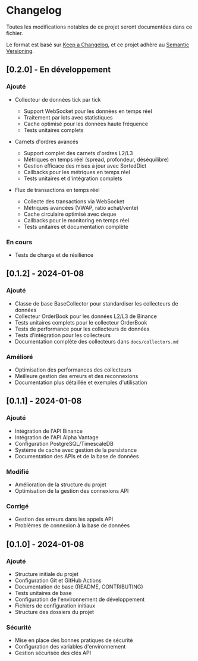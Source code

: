# Changelog

Toutes les modifications notables de ce projet seront documentées dans ce fichier.

Le format est basé sur [Keep a Changelog](https://keepachangelog.com/fr/1.0.0/),
et ce projet adhère au [Semantic Versioning](https://semver.org/spec/v2.0.0.html).

## [0.2.0] - En développement
### Ajouté
- Collecteur de données tick par tick
  - Support WebSocket pour les données en temps réel
  - Traitement par lots avec statistiques
  - Cache optimisé pour les données haute fréquence
  - Tests unitaires complets

- Carnets d'ordres avancés
  - Support complet des carnets d'ordres L2/L3
  - Métriques en temps réel (spread, profondeur, déséquilibre)
  - Gestion efficace des mises à jour avec SortedDict
  - Callbacks pour les métriques en temps réel
  - Tests unitaires et d'intégration complets

- Flux de transactions en temps réel
  - Collecte des transactions via WebSocket
  - Métriques avancées (VWAP, ratio achat/vente)
  - Cache circulaire optimisé avec deque
  - Callbacks pour le monitoring en temps réel
  - Tests unitaires et documentation complète

### En cours
- Tests de charge et de résilience

## [0.1.2] - 2024-01-08
### Ajouté
- Classe de base BaseCollector pour standardiser les collecteurs de données
- Collecteur OrderBook pour les données L2/L3 de Binance
- Tests unitaires complets pour le collecteur OrderBook
- Tests de performance pour les collecteurs de données
- Tests d'intégration pour les collecteurs
- Documentation complète des collecteurs dans `docs/collectors.md`

### Amélioré
- Optimisation des performances des collecteurs
- Meilleure gestion des erreurs et des reconnexions
- Documentation plus détaillée et exemples d'utilisation

## [0.1.1] - 2024-01-08
### Ajouté
- Intégration de l'API Binance
- Intégration de l'API Alpha Vantage
- Configuration PostgreSQL/TimescaleDB
- Système de cache avec gestion de la persistance
- Documentation des APIs et de la base de données

### Modifié
- Amélioration de la structure du projet
- Optimisation de la gestion des connexions API

### Corrigé
- Gestion des erreurs dans les appels API
- Problèmes de connexion à la base de données

## [0.1.0] - 2024-01-08
### Ajouté
- Structure initiale du projet
- Configuration Git et GitHub Actions
- Documentation de base (README, CONTRIBUTING)
- Tests unitaires de base
- Configuration de l'environnement de développement
- Fichiers de configuration initiaux
- Structure des dossiers du projet

### Sécurité
- Mise en place des bonnes pratiques de sécurité
- Configuration des variables d'environnement
- Gestion sécurisée des clés API 